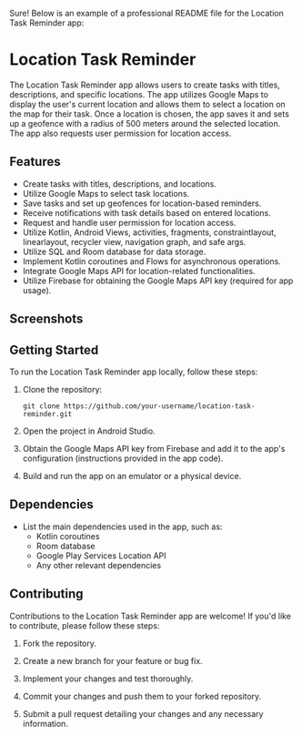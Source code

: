 Sure! Below is an example of a professional README file for the Location Task Reminder app:

# Location Task Reminder

The Location Task Reminder app allows users to create tasks with titles, descriptions, and specific locations. The app utilizes Google Maps to display the user's current location and allows them to select a location on the map for their task. Once a location is chosen, the app saves it and sets up a geofence with a radius of 500 meters around the selected location. The app also requests user permission for location access.

## Features

- Create tasks with titles, descriptions, and locations.
- Utilize Google Maps to select task locations.
- Save tasks and set up geofences for location-based reminders.
- Receive notifications with task details based on entered locations.
- Request and handle user permission for location access.
- Utilize Kotlin, Android Views, activities, fragments, constraintlayout, linearlayout, recycler view, navigation graph, and safe args.
- Utilize SQL and Room database for data storage.
- Implement Kotlin coroutines and Flows for asynchronous operations.
- Integrate Google Maps API for location-related functionalities.
- Utilize Firebase for obtaining the Google Maps API key (required for app usage).

## Screenshots



## Getting Started

To run the Location Task Reminder app locally, follow these steps:

1. Clone the repository:

   ```
   git clone https://github.com/your-username/location-task-reminder.git
   ```

2. Open the project in Android Studio.

3. Obtain the Google Maps API key from Firebase and add it to the app's configuration (instructions provided in the app code).

4. Build and run the app on an emulator or a physical device.

## Dependencies

- List the main dependencies used in the app, such as:
  - Kotlin coroutines
  - Room database
  - Google Play Services Location API
  - Any other relevant dependencies

## Contributing

Contributions to the Location Task Reminder app are welcome! If you'd like to contribute, please follow these steps:

1. Fork the repository.

2. Create a new branch for your feature or bug fix.

3. Implement your changes and test thoroughly.

4. Commit your changes and push them to your forked repository.

5. Submit a pull request detailing your changes and any necessary information.
